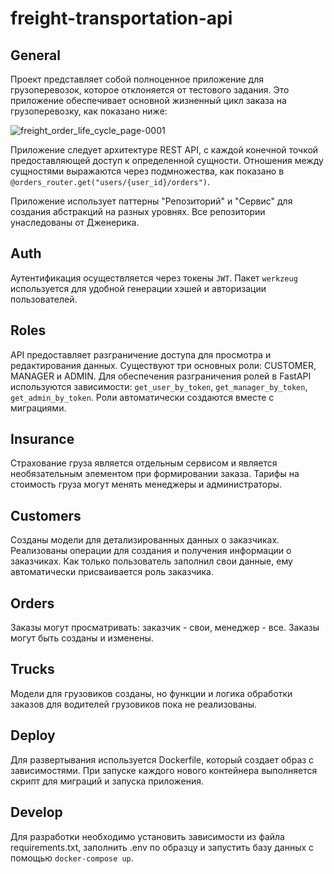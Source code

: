 # freight-transportation-api

## General
Проект представляет собой полноценное приложение для грузоперевозок, которое отклоняется от тестового задания. Это приложение обеспечивает основной жизненный цикл заказа на грузоперевозку, как показано ниже:

![freight_order_life_cycle_page-0001](https://github.com/restlifeness/freight-transportation-api/assets/134733009/f2b48a18-c633-43de-8e5d-983bbf08e8e4)

Приложение следует архитектуре REST API, с каждой конечной точкой предоставляющей доступ к определенной сущности. Отношения между сущностями выражаются через подмножества, как показано в `@orders_router.get("users/{user_id}/orders")`.

Приложение использует паттерны "Репозиторий" и "Сервис" для создания абстракций на разных уровнях. Все репозитории унаследованы от Дженерика. 

## Auth
Аутентификация осуществляется через токены `JWT`. Пакет `werkzeug` используется для удобной генерации хэшей и авторизации пользователей.

## Roles
API предоставляет разграничение доступа для просмотра и редактирования данных. Существуют три основных роли: CUSTOMER, MANAGER и ADMIN. Для обеспечения разграничения ролей в FastAPI используются зависимости: `get_user_by_token`, `get_manager_by_token`, `get_admin_by_token`. Роли автоматически создаются вместе с миграциями.

## Insurance
Страхование груза является отдельным сервисом и является необязательным элементом при формировании заказа. Тарифы на стоимость груза могут менять менеджеры и администраторы.

## Customers
Созданы модели для детализированных данных о заказчиках. Реализованы операции для создания и получения информации о заказчиках. Как только пользователь заполнил свои данные, ему автоматически присваивается роль заказчика.

## Orders
Заказы могут просматривать: заказчик - свои, менеджер - все. Заказы могут быть созданы и изменены.

## Trucks 
Модели для грузовиков созданы, но функции и логика обработки заказов для водителей грузовиков пока не реализованы.

## Deploy
Для развертывания используется Dockerfile, который создает образ с зависимостями. При запуске каждого нового контейнера выполняется скрипт для миграций и запуска приложения.

## Develop
Для разработки необходимо установить зависимости из файла requirements.txt, заполнить .env по образцу и запустить базу данных с помощью `docker-compose up`.
